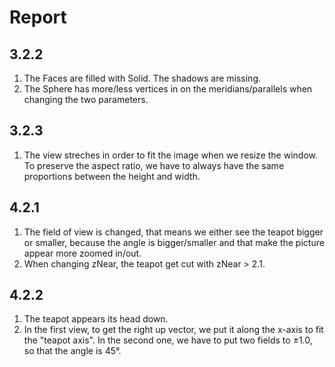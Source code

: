 # Report

## 3.2.2

1. The Faces are filled with Solid. The shadows are missing.
2. The Sphere has more/less vertices in on the meridians/parallels when changing the two parameters.

## 3.2.3

1. The view streches in order to fit the image when we resize the window. To preserve the aspect ratio, we have to always have the same proportions between the height and width.

## 4.2.1

1. The field of view is changed, that means we either see the teapot bigger or smaller, because the angle is bigger/smaller and that make the picture appear more zoomed in/out.
2. When changing zNear, the teapot get cut with zNear > 2.1.

## 4.2.2

1. The teapot appears its head down.
2. In the first view, to get the right up vector, we put it along the x-axis to fit the "teapot axis". In the second one, we have to put two fields to ±1.0, so that the angle is 45°.



